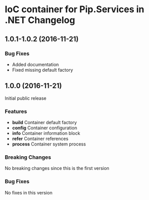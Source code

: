 # IoC container for Pip.Services in .NET Changelog

## <a name="1.0.1-1.0.2"></a> 1.0.1-1.0.2 (2016-11-21)

### Bug Fixes
* Added documentation
* Fixed missing default factory

## <a name="1.0.0"></a> 1.0.0 (2016-11-21)

Initial public release

### Features
* **build** Container default factory
* **config** Container configuration
* **info** Container information block
* **refer** Container references
* **process** Container system process

### Breaking Changes
No breaking changes since this is the first version

### Bug Fixes
No fixes in this version

